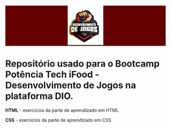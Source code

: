 <style>
  .bootcamp{
    background-color:rgb(100,0,0);
  }
</style>
<p class="bootcamp" align="center">
  <img src="image.png" alt="logo do ifood potencia tech bootcamp">
</p>

<h1>Repositório usado para o <strong>Bootcamp Potência Tech iFood</strong> - Desenvolvimento de Jogos na plataforma DIO.</h1>


<strong>HTML</strong> - exercícios da parte de aprendizado em HTML

<strong>CSS</strong> - exercícios da parte de aprendizado em CSS